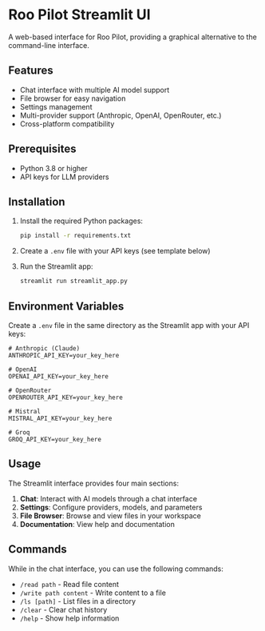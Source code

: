 # Roo Pilot Streamlit UI

A web-based interface for Roo Pilot, providing a graphical alternative to the command-line interface.

## Features

- Chat interface with multiple AI model support
- File browser for easy navigation
- Settings management
- Multi-provider support (Anthropic, OpenAI, OpenRouter, etc.)
- Cross-platform compatibility

## Prerequisites

- Python 3.8 or higher
- API keys for LLM providers

## Installation

1. Install the required Python packages:
   ```bash
   pip install -r requirements.txt
   ```

2. Create a `.env` file with your API keys (see template below)

3. Run the Streamlit app:
   ```bash
   streamlit run streamlit_app.py
   ```

## Environment Variables

Create a `.env` file in the same directory as the Streamlit app with your API keys:

```
# Anthropic (Claude)
ANTHROPIC_API_KEY=your_key_here

# OpenAI
OPENAI_API_KEY=your_key_here

# OpenRouter
OPENROUTER_API_KEY=your_key_here

# Mistral
MISTRAL_API_KEY=your_key_here

# Groq
GROQ_API_KEY=your_key_here
```

## Usage

The Streamlit interface provides four main sections:

1. **Chat**: Interact with AI models through a chat interface
2. **Settings**: Configure providers, models, and parameters
3. **File Browser**: Browse and view files in your workspace
4. **Documentation**: View help and documentation

## Commands

While in the chat interface, you can use the following commands:

- `/read path` - Read file content
- `/write path content` - Write content to a file
- `/ls [path]` - List files in a directory
- `/clear` - Clear chat history
- `/help` - Show help information